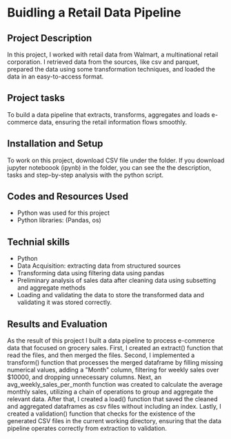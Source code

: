 # Buidling a Retail Data Pipeline
## Project Description
In this project, I worked with retail data from Walmart, a multinational retail corporation. I retrieved data from the sources, like csv and parquet, prepared the data using some transformation techniques, and loaded the data in an easy-to-access format. 

## Project tasks
To build a data pipeline that extracts, transforms, aggregates and loads e-commerce data, ensuring the retail information flows smoothly. 

## Installation and Setup
To work on this project, download CSV file under the folder.
If you download jupyter noteboook (ipynb) in the folder, you can see the the description, tasks and step-by-step analysis with the python script. 

## Codes and Resources Used
 - Python was used for this project
 - Python libraries: (Pandas, os)

## Technial skills 
- Python
- Data Acquisition: extracting data from structured sources
- Transforming data using filtering data using pandas
- Preliminary analysis of sales data after cleaning data using subsetting and aggregate methods
- Loading and validating the data to store the transformed data and  validating it was stored correctly. 


## Results and Evaluation 
As the result of this project I built a data pipeline to process e-commerce data that focused on grocery sales. First, I created an extract() function that read the files, and then merged the files. Second, I implemented a transform() function that processes the merged dataframe by filling missing numerical values, adding a "Month" column, filtering for weekly sales over $10000, and dropping unnecessary columns. Next, an avg_weekly_sales_per_month function was created to calculate the average monthly sales, utilizing a chain of operations to group and aggregate the relevant data. After that, I created a load() function that saved the cleaned and aggregated dataframes as csv files without including an index. Lastly, I created a validation() function that checks for the existence of the generated CSV files in the current working directory, ensuring that the data pipeline operates correctly from extraction to validation. 
